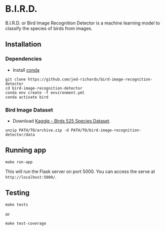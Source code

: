 # B.I.R.D.
B.I.R.D. or Bird Image Recognition Detector is a machine learning model to classify the species of birds from images.

## Installation

### Dependencies
- Install [conda](https://docs.conda.io/en/latest/)

```
git clone https://github.com/jed-richards/bird-image-recognition-detector
cd bird-image-recognition-detector
conda env create -f environment.yml
conda activate bird
```

### Bird Image Dataset
- Download [Kaggle - Birds 525 Species Dataset](https://www.kaggle.com/datasets/gpiosenka/100-bird-species).
```
unzip PATH/TO/archive.zip -d PATH/TO/bird-image-recognition-detector/data
```

## Running app 

``` 
make run-app
```
This will run the Flask server on port 5000. You can access the serve at `http://localhost:5000/`.

## Testing

```
make tests
```

or 

```
make test-coverage
```
